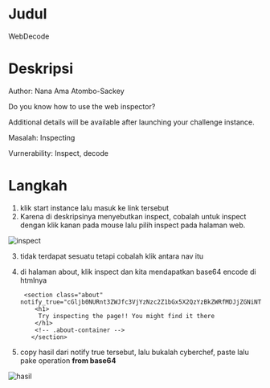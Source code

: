 # Judul
WebDecode

# Deskripsi
Author: Nana Ama Atombo-Sackey

Do you know how to use the web inspector?

Additional details will be available after launching your challenge instance.

Masalah: Inspecting

Vurnerability: Inspect, decode

# Langkah
1. klik start instance lalu masuk ke link tersebut
2. Karena di deskripsinya menyebutkan inspect, cobalah untuk inspect dengan klik kanan pada mouse lalu pilih inspect pada halaman web.

![inspect](https://github.com/user-attachments/assets/c1acdba5-57a4-4545-a1b6-f30d3cbf6c87)

3. tidak terdapat sesuatu tetapi cobalah klik antara nav itu
4. di halaman about, klik inspect dan kita mendapatkan base64 encode di htmlnya
        
        <section class="about" notify_true="cGljb0NURnt3ZWJfc3VjYzNzc2Z1bGx5X2QzYzBkZWRfMDJjZGNiNTl9">
           <h1>
            Try inspecting the page!! You might find it there
           </h1>
           <!-- .about-container -->
          </section>

5. copy hasil dari notify true tersebut, lalu bukalah cyberchef, paste lalu pake operation **from base64**

![hasil](https://github.com/user-attachments/assets/21a3a84a-5753-4d75-81bb-bd2dad129436)
